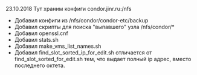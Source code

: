 23.10.2018 Тут храним конфиги condor.jinr.ru:/nfs

- Добавил конфиги из /nfs/condor/condor-etc/backup
- Добавил скрипты для поиска "выпавшего" узла /nfs/condor/*
- Добавил openssl.cnf
- Добавил stats.sh
- Добавил make_vms_list_names.sh
- Добавил find_slot_sorted_ip_for_edit.sh отличается от find_slot_sorted_for_edit.sh
  тем, что выдает полный ip адрес, вместо последнего октета.


